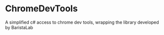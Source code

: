 # ChromeDevTools
A simplified c# access to chrome dev tools, wrapping the library developed by BaristaLab
